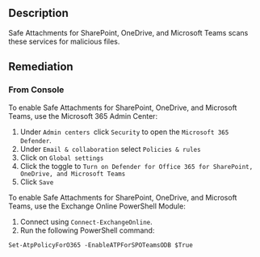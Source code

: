## Description

Safe Attachments for SharePoint, OneDrive, and Microsoft Teams scans these services for malicious files.

## Remediation

### From Console

To enable Safe Attachments for SharePoint, OneDrive, and Microsoft Teams, use the Microsoft 365 Admin Center:

1. Under `Admin centers `click `Security` to open the `Microsoft 365 Defender`.
2. Under `Email & collaboration` select `Policies & rules`
3. Click on `Global settings`
4. Click the toggle to `Turn on Defender for Office 365 for SharePoint, OneDrive, and Microsoft Teams`
5. Click `Save`

To enable Safe Attachments for SharePoint, OneDrive, and Microsoft Teams, use the Exchange Online PowerShell Module:

1. Connect using `Connect-ExchangeOnline`.
2. Run the following PowerShell command:

```
Set-AtpPolicyForO365 -EnableATPForSPOTeamsODB $True
```
